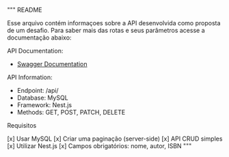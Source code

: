 """
README

Esse arquivo contém informaçoes sobre a API desenvolvida como proposta de um desafio.
Para saber mais das rotas e seus parâmetros acesse a documentação abaixo:

API Documentation:
- [Swagger Documentation](https://api-book.eleomardorneles.com.br/)

API Information:
- Endpoint: /api/
- Database: MySQL
- Framework: Nest.js
- Methods: GET, POST, PATCH, DELETE

Requisitos

[x] Usar MySQL
[x] Criar uma paginação (server-side)
[x] API CRUD simples
[x] Utilizar Nest.js
[x] Campos obrigatórios: nome, autor, ISBN
"""
